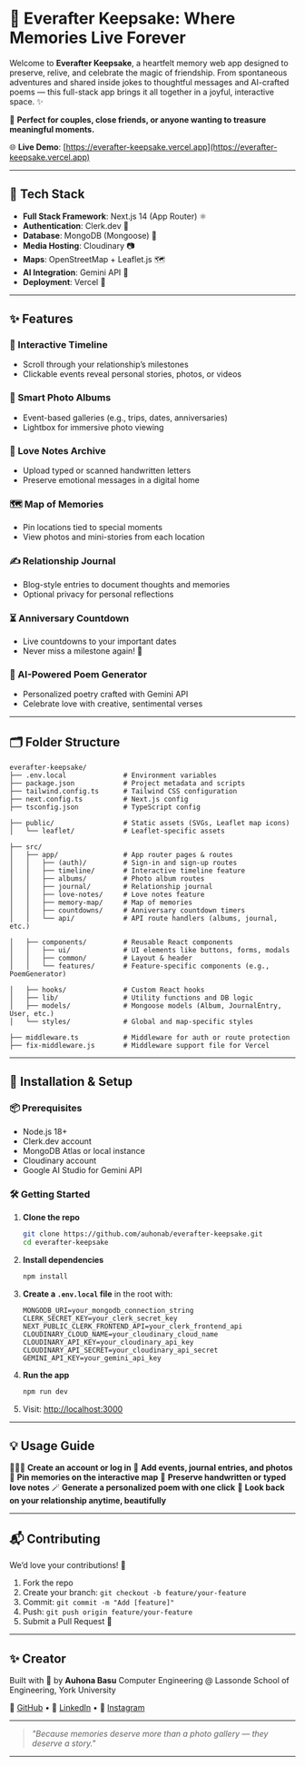 # 💖 Everafter Keepsake: Where Memories Live Forever

Welcome to **Everafter Keepsake**, a heartfelt memory web app designed to preserve, relive, and celebrate the magic of friendship. From spontaneous adventures and shared inside jokes to thoughtful messages and AI-crafted poems — this full-stack app brings it all together in a joyful, interactive space. ✨

📍 **Perfect for couples, close friends, or anyone wanting to treasure meaningful moments.**

🌐 **Live Demo**: [https://everafter-keepsake.vercel.app](https://everafter-keepsake.vercel.app)

---

## 🧰 Tech Stack

* **Full Stack Framework**: Next.js 14 (App Router) ⚛️
* **Authentication**: Clerk.dev 🔐
* **Database**: MongoDB (Mongoose) 🍃
* **Media Hosting**: Cloudinary 📷
* **Maps**: OpenStreetMap + Leaflet.js 🗺️
* **AI Integration**: Gemini API 🤖
* **Deployment**: Vercel 🚀

---

## ✨ Features

### 📅 Interactive Timeline

* Scroll through your relationship’s milestones
* Clickable events reveal personal stories, photos, or videos

### 📸 Smart Photo Albums

* Event-based galleries (e.g., trips, dates, anniversaries)
* Lightbox for immersive photo viewing

### 💌 Love Notes Archive

* Upload typed or scanned handwritten letters
* Preserve emotional messages in a digital home

### 🗺️ Map of Memories

* Pin locations tied to special moments
* View photos and mini-stories from each location

### ✍️ Relationship Journal

* Blog-style entries to document thoughts and memories
* Optional privacy for personal reflections

### ⏳ Anniversary Countdown

* Live countdowns to your important dates
* Never miss a milestone again! 🎉

### 🤖 AI-Powered Poem Generator

* Personalized poetry crafted with Gemini API
* Celebrate love with creative, sentimental verses

---

## 🗂️ Folder Structure

```
everafter-keepsake/
├── .env.local              # Environment variables
├── package.json            # Project metadata and scripts
├── tailwind.config.ts      # Tailwind CSS configuration
├── next.config.ts          # Next.js config
├── tsconfig.json           # TypeScript config

├── public/                 # Static assets (SVGs, Leaflet map icons)
│   └── leaflet/            # Leaflet-specific assets

├── src/
│   ├── app/                # App router pages & routes
│   │   ├── (auth)/         # Sign-in and sign-up routes
│   │   ├── timeline/       # Interactive timeline feature
│   │   ├── albums/         # Photo album routes
│   │   ├── journal/        # Relationship journal
│   │   ├── love-notes/     # Love notes feature
│   │   ├── memory-map/     # Map of memories
│   │   ├── countdowns/     # Anniversary countdown timers
│   │   └── api/            # API route handlers (albums, journal, etc.)

│   ├── components/         # Reusable React components
│   │   ├── ui/             # UI elements like buttons, forms, modals
│   │   ├── common/         # Layout & header
│   │   └── features/       # Feature-specific components (e.g., PoemGenerator)

│   ├── hooks/              # Custom React hooks
│   ├── lib/                # Utility functions and DB logic
│   ├── models/             # Mongoose models (Album, JournalEntry, User, etc.)
│   └── styles/             # Global and map-specific styles

├── middleware.ts           # Middleware for auth or route protection
├── fix-middleware.js       # Middleware support file for Vercel

```

---

## 🚀 Installation & Setup

### 📦 Prerequisites

* Node.js 18+
* Clerk.dev account
* MongoDB Atlas or local instance
* Cloudinary account
* Google AI Studio for Gemini API

### 🛠 Getting Started

1. **Clone the repo**

   ```bash
   git clone https://github.com/auhonab/everafter-keepsake.git
   cd everafter-keepsake
   ```

2. **Install dependencies**

   ```bash
   npm install
   ```

3. **Create a `.env.local` file** in the root with:

   ```env
   MONGODB_URI=your_mongodb_connection_string
   CLERK_SECRET_KEY=your_clerk_secret_key
   NEXT_PUBLIC_CLERK_FRONTEND_API=your_clerk_frontend_api
   CLOUDINARY_CLOUD_NAME=your_cloudinary_cloud_name
   CLOUDINARY_API_KEY=your_cloudinary_api_key
   CLOUDINARY_API_SECRET=your_cloudinary_api_secret
   GEMINI_API_KEY=your_gemini_api_key
   ```

4. **Run the app**

   ```bash
   npm run dev
   ```

5. Visit: [http://localhost:3000](http://localhost:3000)

---

## 💡 Usage Guide

🧑‍🤝‍🧑 **Create an account or log in**
📌 **Add events, journal entries, and photos**
📍 **Pin memories on the interactive map**
💌 **Preserve handwritten or typed love notes**
🪄 **Generate a personalized poem with one click**
💞 **Look back on your relationship anytime, beautifully**

---

## 📬 Contributing

We’d love your contributions! 🌟

1. Fork the repo
2. Create your branch: `git checkout -b feature/your-feature`
3. Commit: `git commit -m "Add [feature]"`
4. Push: `git push origin feature/your-feature`
5. Submit a Pull Request 🚀

---

## ✨ Creator

Built with 💖 by **Auhona Basu**
Computer Engineering @ Lassonde School of Engineering, York University

🐙 [GitHub](https://github.com/auhonab) • 💼 [LinkedIn](https://www.linkedin.com/in/auhona-basu) • 📸 [Instagram](https://www.instagram.com/auhona_03)

---

> *"Because memories deserve more than a photo gallery — they deserve a story."*

---


